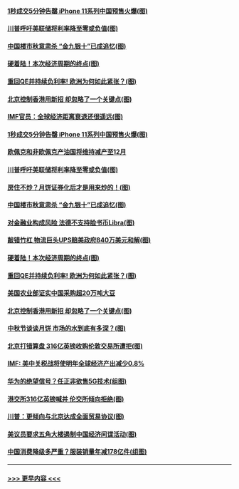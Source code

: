 #### [1秒成交5分钟告罄 iPhone 11系列中国预售火爆(图)](../pages/p5/907373.md?t=09142211) 
#### [川普呼吁美联储将利率降至零或负值(图)](../pages/p5/907303.md?t=09142211) 
#### [中国楼市秋意肃杀 “金九银十”已成追忆(图)](../pages/p5/907275.md?t=09142211) 
#### [硬着陆！本次经济周期的终点(图)](../pages/p5/907268.md?t=09142211) 
#### [重回QE并持续负利率! 欧洲为何如此紧张？(图)](../pages/p5/907269.md?t=09142211) 
#### [北京控制香港用新招 却忽略了一个关键点(图)](../pages/p5/907256.md?t=09142211) 
#### [IMF官员：全球经济距离衰退还很遥远(图)](../pages/p5/907377.md?t=09142211) 
#### [1秒成交5分钟告罄 iPhone 11系列中国预售火爆(图)](../pages/p5/907373.md?t=09142211) 
#### [欧佩克和非欧佩克产油国将维持减产至12月](../pages/p5/907339.md?t=09142211) 
#### [川普呼吁美联储将利率降至零或负值(图)](../pages/p5/907303.md?t=09142211) 
#### [房住不炒？月饼证券化后才是用来炒的！(图)](../pages/p5/907337.md?t=09142211) 
#### [中国楼市秋意肃杀 “金九银十”已成追忆(图)](../pages/p5/907275.md?t=09142211) 
#### [对金融业构成风险 法德不支持脸书币Libra(图)](../pages/p5/907312.md?t=09142211) 
#### [敲错竹杠 物流巨头UPS赔美政府840万美元和解(图)](../pages/p5/907308.md?t=09142211) 
#### [硬着陆！本次经济周期的终点(图)](../pages/p5/907268.md?t=09142211) 
#### [重回QE并持续负利率! 欧洲为何如此紧张？(图)](../pages/p5/907269.md?t=09142211) 
#### [美国农业部证实中国采购超20万吨大豆](../pages/p5/907287.md?t=09142211) 
#### [北京控制香港用新招 却忽略了一个关键点(图)](../pages/p5/907256.md?t=09142211) 
#### [中秋节谈谈月饼 市场的水到底有多深？(图)](../pages/p5/907241.md?t=09142211) 
#### [北京打错算盘 316亿英镑收购伦敦交易所遭拒(图)](../pages/p5/907236.md?t=09142211) 
#### [IMF: 美中关税战将使明年全球经济产出减少0.8%](../pages/p5/907233.md?t=09142211) 
#### [华为的绝望信号？任正非欲售5G技术(组图)](../pages/p5/907155.md?t=09142211) 
#### [港交所316亿英镑喊并 伦交所倾向拒绝(图)](../pages/p5/907207.md?t=09142211) 
#### [川普：更倾向与北京达成全面贸易协议(图)](../pages/p5/907211.md?t=09142211) 
#### [美议员要求五角大楼遏制中国经济间谍活动(图)](../pages/p5/907199.md?t=09142211) 
#### [中国消费降级多严重？服装销量年减178亿件(组图)](../pages/p5/907157.md?t=09142211) 

----
#### [ >>> 更早内容 <<< ](../indexes/p5-earlier.md)
